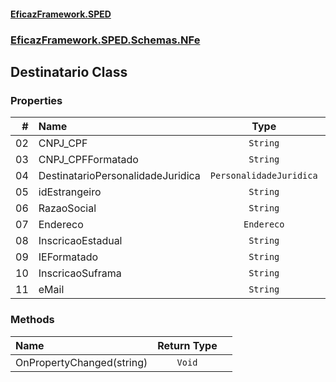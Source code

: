 #### [EficazFramework.SPED](EficazFrameworkSPED.md 'EficazFramework SPED')
### [EficazFramework.SPED.Schemas.NFe](EficazFramework.SPED.Schemas.NFe.md 'EficazFramework.SPED.Schemas.NFe')

## Destinatario Class
### Properties

| # | Name | Type | |
| ---: | :--- | :---: | :--- |
| 02 | CNPJ_CPF | `String` |  |
| 03 | CNPJ_CPFFormatado | `String` |  |
| 04 | DestinatarioPersonalidadeJuridica | `PersonalidadeJuridica` |  |
| 05 | idEstrangeiro | `String` |  |
| 06 | RazaoSocial | `String` |  |
| 07 | Endereco | `Endereco` |  |
| 08 | InscricaoEstadual | `String` |  |
| 09 | IEFormatado | `String` |  |
| 10 | InscricaoSuframa | `String` |  |
| 11 | eMail | `String` |  |
### Methods

| Name | Return Type | |
| :--- | :---: | :--- |
| OnPropertyChanged(string) | `Void` |  |
